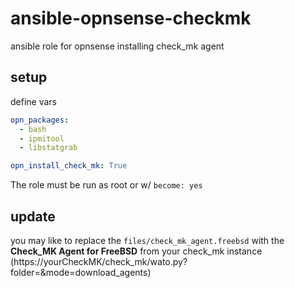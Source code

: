 # ansible-opnsense-checkmk
ansible role for opnsense installing check_mk agent

## setup
define vars
```yaml
opn_packages:
  - bash
  - ipmitool
  - libstatgrab

opn_install_check_mk: True
```
The role must be run as root or w/ `become: yes`

## update
you may like to replace the `files/check_mk_agent.freebsd` with the **Check_MK Agent for FreeBSD** from your check_mk instance (https://yourCheckMK/check_mk/wato.py?folder=&mode=download_agents)
